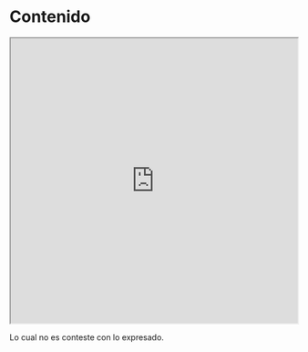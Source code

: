 # Contenido

<iframe src="https://affande.anaquel.es.eu.org/1733838244_1_ANEXOS88217" width="100%" height="500px"></iframe>

Lo cual no es conteste con lo expresado.

